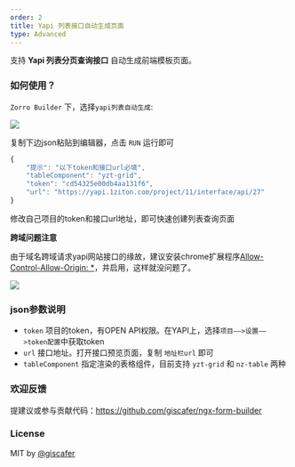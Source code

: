 ```yaml
---
order: 2
title: Yapi 列表接口自动生成页面
type: Advanced
---
```


支持 **Yapi 列表分页查询接口** 自动生成前端模板页面。


### 如何使用？


`Zorro Builder` 下，选择`yapi列表自动生成`:

![](https://github.com/giscafer/ngx-form-builder/blob/master/src/app/document/images/yapi-sample.png)

复制下边json粘贴到编辑器，点击 `RUN` 运行即可

```js
{
    "提示": "以下token和接口url必填",
    "tableComponent": "yzt-grid",
    "token": "cd54325e00db4aa131f6",
    "url": "https://yapi.1ziton.com/project/11/interface/api/27"
}

```

修改自己项目的token和接口url地址，即可快速创建列表查询页面


**跨域问题注意**

由于域名跨域请求yapi网站接口的缘故，建议安装chrome扩展程序[Allow-Control-Allow-Origin: *](https://chrome.google.com/webstore/detail/allow-control-allow-origi/nlfbmbojpeacfghkpbjhddihlkkiljbi)，并启用，这样就没问题了。

![](https://github.com/giscafer/ngx-form-builder/blob/master/src/app/document/images/cors.png)



### json参数说明

- `token` 项目的token，有OPEN API权限。在YAPI上，选择`项目——>设置——>token配置`中获取token
- `url` 接口地址。打开接口预览页面，复制 `地址栏url` 即可
- `tableComponent` 指定渲染的表格组件，目前支持 `yzt-grid` 和 `nz-table` 两种


### 欢迎反馈

提建议或参与贡献代码：https://github.com/giscafer/ngx-form-builder

### License

MIT by [@giscafer](https://github.com/giscafer)


